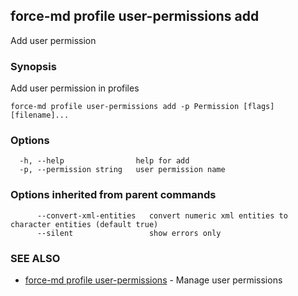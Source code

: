 ## force-md profile user-permissions add

Add user permission

### Synopsis

Add user permission in profiles

```
force-md profile user-permissions add -p Permission [flags] [filename]...
```

### Options

```
  -h, --help                help for add
  -p, --permission string   user permission name
```

### Options inherited from parent commands

```
      --convert-xml-entities   convert numeric xml entities to character entities (default true)
      --silent                 show errors only
```

### SEE ALSO

* [force-md profile user-permissions](force-md_profile_user-permissions.md)	 - Manage user permissions

